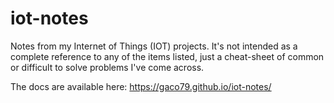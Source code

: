 # iot-notes
Notes from my Internet of Things (IOT) projects. It's not intended as a complete reference to any of the items listed, just a cheat-sheet of common or difficult to solve problems I've come across.

The docs are available here: https://gaco79.github.io/iot-notes/
